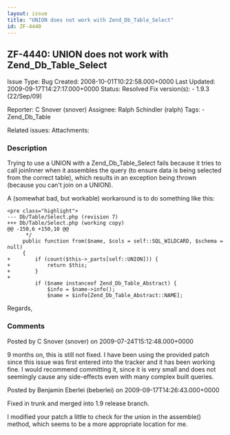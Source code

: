 ```yaml
---
layout: issue
title: "UNION does not work with Zend_Db_Table_Select"
id: ZF-4440
---
```


ZF-4440: UNION does not work with Zend\_Db\_Table\_Select
---------------------------------------------------------

 Issue Type: Bug Created: 2008-10-01T10:22:58.000+0000 Last Updated: 2009-09-17T14:27:17.000+0000 Status: Resolved Fix version(s): - 1.9.3 (22/Sep/09)
 
 Reporter:  C Snover (snover)  Assignee:  Ralph Schindler (ralph)  Tags: - Zend\_Db\_Table
 
 Related issues: 
 Attachments: 
### Description

Trying to use a UNION with a Zend\_Db\_Table\_Select fails because it tries to call joinInner when it assembles the query (to ensure data is being selected from the correct table), which results in an exception being thrown (because you can't join on a UNION).

A (somewhat bad, but workable) workaround is to do something like this:

 
    <pre class="highlight">
    --- Db/Table/Select.php (revision 7)
    +++ Db/Table/Select.php (working copy)
    @@ -150,6 +150,10 @@
          */
         public function from($name, $cols = self::SQL_WILDCARD, $schema = null)
         {
    +        if (count($this->_parts[self::UNION])) {
    +            return $this;
    +        }
    +
             if ($name instanceof Zend_Db_Table_Abstract) {
                 $info = $name->info();
                 $name = $info[Zend_Db_Table_Abstract::NAME];
    


Regards,

 

 

### Comments

Posted by C Snover (snover) on 2009-07-24T15:12:48.000+0000

9 months on, this is still not fixed. I have been using the provided patch since this issue was first entered into the tracker and it has been working fine. I would recommend committing it, since it is very small and does not seemingly cause any side-effects even with many complex built queries.

 

 

Posted by Benjamin Eberlei (beberlei) on 2009-09-17T14:26:43.000+0000

Fixed in trunk and merged into 1.9 release branch.

I modified your patch a little to check for the union in the assemble() method, which seems to be a more appropriate location for me.

 

 